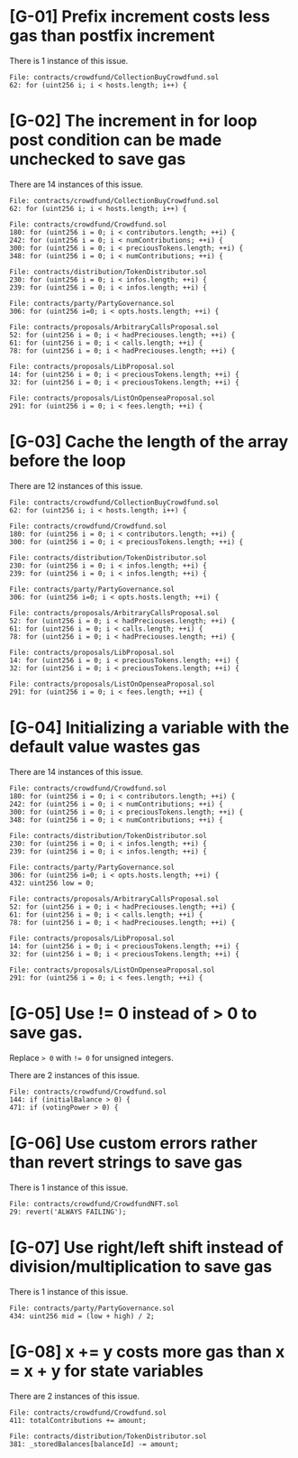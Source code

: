 # [G-01] Prefix increment costs less gas than postfix increment

There is 1 instance of this issue.

```
File: contracts/crowdfund/CollectionBuyCrowdfund.sol
62: for (uint256 i; i < hosts.length; i++) {
```

# [G-02] The increment in for loop post condition can be made unchecked to save gas

There are 14 instances of this issue.

```
File: contracts/crowdfund/CollectionBuyCrowdfund.sol
62: for (uint256 i; i < hosts.length; i++) {
```

```
File: contracts/crowdfund/Crowdfund.sol
180: for (uint256 i = 0; i < contributors.length; ++i) {
242: for (uint256 i = 0; i < numContributions; ++i) {
300: for (uint256 i = 0; i < preciousTokens.length; ++i) {
348: for (uint256 i = 0; i < numContributions; ++i) {
```

```
File: contracts/distribution/TokenDistributor.sol
230: for (uint256 i = 0; i < infos.length; ++i) {
239: for (uint256 i = 0; i < infos.length; ++i) {
```

```
File: contracts/party/PartyGovernance.sol
306: for (uint256 i=0; i < opts.hosts.length; ++i) {
```

```
File: contracts/proposals/ArbitraryCallsProposal.sol
52: for (uint256 i = 0; i < hadPreciouses.length; ++i) {
61: for (uint256 i = 0; i < calls.length; ++i) {
78: for (uint256 i = 0; i < hadPreciouses.length; ++i) {
```

```
File: contracts/proposals/LibProposal.sol
14: for (uint256 i = 0; i < preciousTokens.length; ++i) {
32: for (uint256 i = 0; i < preciousTokens.length; ++i) {
```

```
File: contracts/proposals/ListOnOpenseaProposal.sol
291: for (uint256 i = 0; i < fees.length; ++i) {
```

# [G-03] Cache the length of the array before the loop

There are 12 instances of this issue.

```
File: contracts/crowdfund/CollectionBuyCrowdfund.sol
62: for (uint256 i; i < hosts.length; i++) {
```

```
File: contracts/crowdfund/Crowdfund.sol
180: for (uint256 i = 0; i < contributors.length; ++i) {
300: for (uint256 i = 0; i < preciousTokens.length; ++i) {
```

```
File: contracts/distribution/TokenDistributor.sol
230: for (uint256 i = 0; i < infos.length; ++i) {
239: for (uint256 i = 0; i < infos.length; ++i) {
```

```
File: contracts/party/PartyGovernance.sol
306: for (uint256 i=0; i < opts.hosts.length; ++i) {
```

```
File: contracts/proposals/ArbitraryCallsProposal.sol
52: for (uint256 i = 0; i < hadPreciouses.length; ++i) {
61: for (uint256 i = 0; i < calls.length; ++i) {
78: for (uint256 i = 0; i < hadPreciouses.length; ++i) {
```

```
File: contracts/proposals/LibProposal.sol
14: for (uint256 i = 0; i < preciousTokens.length; ++i) {
32: for (uint256 i = 0; i < preciousTokens.length; ++i) {
```

```
File: contracts/proposals/ListOnOpenseaProposal.sol
291: for (uint256 i = 0; i < fees.length; ++i) {
```

# [G-04] Initializing a variable with the default value wastes gas

There are 14 instances of this issue.

```
File: contracts/crowdfund/Crowdfund.sol
180: for (uint256 i = 0; i < contributors.length; ++i) {
242: for (uint256 i = 0; i < numContributions; ++i) {
300: for (uint256 i = 0; i < preciousTokens.length; ++i) {
348: for (uint256 i = 0; i < numContributions; ++i) {
```

```
File: contracts/distribution/TokenDistributor.sol
230: for (uint256 i = 0; i < infos.length; ++i) {
239: for (uint256 i = 0; i < infos.length; ++i) {
```

```
File: contracts/party/PartyGovernance.sol
306: for (uint256 i=0; i < opts.hosts.length; ++i) {
432: uint256 low = 0;
```

```
File: contracts/proposals/ArbitraryCallsProposal.sol
52: for (uint256 i = 0; i < hadPreciouses.length; ++i) {
61: for (uint256 i = 0; i < calls.length; ++i) {
78: for (uint256 i = 0; i < hadPreciouses.length; ++i) {
```

```
File: contracts/proposals/LibProposal.sol
14: for (uint256 i = 0; i < preciousTokens.length; ++i) {
32: for (uint256 i = 0; i < preciousTokens.length; ++i) {
```

```
File: contracts/proposals/ListOnOpenseaProposal.sol
291: for (uint256 i = 0; i < fees.length; ++i) {
```

# [G-05] Use != 0 instead of > 0 to save gas.

Replace `> 0` with `!= 0` for unsigned integers.

There are 2 instances of this issue.

```
File: contracts/crowdfund/Crowdfund.sol
144: if (initialBalance > 0) {
471: if (votingPower > 0) {
```

# [G-06] Use custom errors rather than revert strings to save gas

There is 1 instance of this issue.

```
File: contracts/crowdfund/CrowdfundNFT.sol
29: revert('ALWAYS FAILING');
```

# [G-07] Use right/left shift instead of division/multiplication to save gas

There is 1 instance of this issue.

```
File: contracts/party/PartyGovernance.sol
434: uint256 mid = (low + high) / 2;
```

# [G-08] x += y costs more gas than x = x + y for state variables

There are 2 instances of this issue.

```
File: contracts/crowdfund/Crowdfund.sol
411: totalContributions += amount;
```

```
File: contracts/distribution/TokenDistributor.sol
381: _storedBalances[balanceId] -= amount;
```
